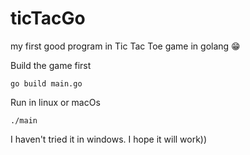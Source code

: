 # ticTacGo
my first good program in Tic Tac Toe game in golang 😁

Build the game first
```
go build main.go
```

Run in linux or macOs
```
./main
```

I haven't tried it in windows. I hope it will work))
